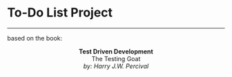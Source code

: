 # To-Do List Project
---
based on the book:  
<p align="center">
<b>Test Driven Development</b>
<br>The Testing Goat  
<br><i>by: Harry J.W. Percival</i>
</p>

